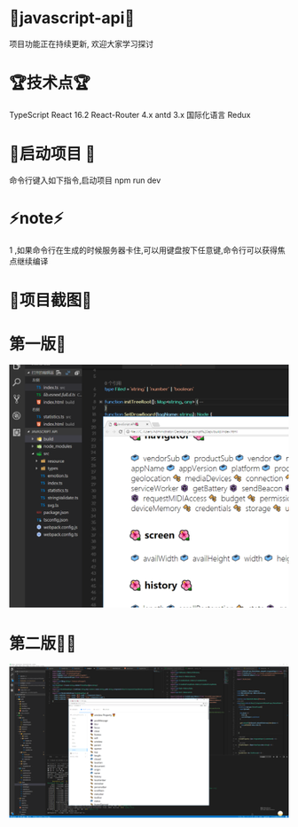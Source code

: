 # 🦄javascript-api🦄
项目功能正在持续更新, 欢迎大家学习探讨
<br/>

# 🏆技术点🏆
TypeScript
React 16.2 
React-Router 4.x
antd 3.x
国际化语言
Redux

# 🚀启动项目 🚀

命令行键入如下指令,启动项目
npm run dev  

# ⚡️note⚡️
1 ,如果命令行在生成的时候服务器卡住,可以用键盘按下任意键,命令行可以获得焦点继续编译 


# 🌌项目截图🌌


# 第一版🐷
<img src='./src/gitsource/show1.png' />

# 第二版🐷🐷
<img src='./src/gitsource/show2.png' />